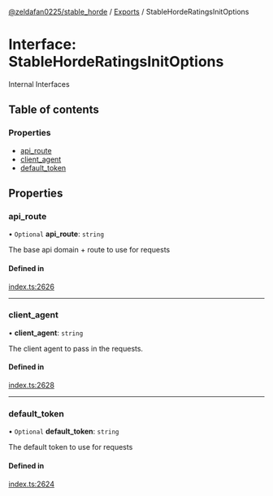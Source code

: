 [@zeldafan0225/stable_horde](../README.md) / [Exports](../modules.md) / StableHordeRatingsInitOptions

# Interface: StableHordeRatingsInitOptions

Internal Interfaces

## Table of contents

### Properties

- [api\_route](StableHordeRatingsInitOptions.md#api_route)
- [client\_agent](StableHordeRatingsInitOptions.md#client_agent)
- [default\_token](StableHordeRatingsInitOptions.md#default_token)

## Properties

### api\_route

• `Optional` **api\_route**: `string`

The base api domain + route to use for requests

#### Defined in

[index.ts:2626](https://github.com/ZeldaFan0225/stable_horde/blob/e31e830/index.ts#L2626)

___

### client\_agent

• **client\_agent**: `string`

The client agent to pass in the requests.

#### Defined in

[index.ts:2628](https://github.com/ZeldaFan0225/stable_horde/blob/e31e830/index.ts#L2628)

___

### default\_token

• `Optional` **default\_token**: `string`

The default token to use for requests

#### Defined in

[index.ts:2624](https://github.com/ZeldaFan0225/stable_horde/blob/e31e830/index.ts#L2624)
